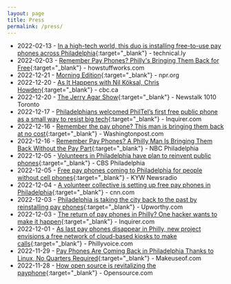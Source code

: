 ```yaml
---
layout: page
title: Press
permalink: /press/
---
```

* 2022-02-13 - [In a high-tech world, this duo is installing free-to-use pay phones across Philadelphia](https://technical.ly/software-development/philtel-free-pay-phones-philly/){:target="_blank"} - technical.ly
* 2022-02-03 - [Remember Pay Phones? Philly's Bringing Them Back for Free](https://electronics.howstuffworks.com/pay-phones-coming-back-free.htm){:target="_blank"} - howstuffworks.com
* 2022-12-21 - [Morning Edition](https://www.npr.org/programs/morning-edition/2022/12/21/1144623666/morning-edition-for-december-21-2022?showDate=2022-12-21){:target="_blank"} - npr.org
* 2022-12-20 - [As It Happens with Nil Köksal, Chris Howden](https://www.cbc.ca/listen/live-radio/1-2-as-it-happens/clip/15956148-school){:target="_blank"} - cbc.ca
* 2022-12-20 - [The Jerry Agar Show](https://www.iheart.com/podcast/962-the-jerry-agar-show-88415847/episode/tues-dec-20th-hour-2-were-any-106230041/){:target="_blank"} - Newstalk 1010 Toronto
* 2022-12-17 - [Philadelphians welcomed PhilTel’s first free public phone as a small way to resist big tech](https://www.inquirer.com/news/philadelphia/philtel-first-free-payphone-installed-philadelphia-20221217.html){:target="_blank"} - Inquirer.com
* 2022-12-16 - [Remember the pay phone? This man is bringing them back at no cost](https://www.washingtonpost.com/lifestyle/2022/12/16/philadelphia-free-pay-phones-dank/){:target="_blank"} - Washingtonpost.com
* 2022-12-16 - [Remember Pay Phones? A Philly Man Is Bringing Them Back Without the Pay Part](https://www.nbcphiladelphia.com/news/tech/pay-phone-philadelphia/3452775/){:target="_blank"} - NBC Philadelphia
* 2022-12-05 - [Volunteers in Philadelphia have plan to reinvent public phones](https://youtu.be/kg0JmheBSGk){:target="_blank"} - CBS Philadelphia
* 2022-12-05 - [Free pay phones coming to Philadelphia for people without cell phones](https://www.audacy.com/kywnewsradio/news/local/free-pay-phones-installed-philadelphia-philtel){:target="_blank"} - KYW Newsradio
* 2022-12-04 - [A volunteer collective is setting up free pay phones in Philadelphia](https://www.cnn.com/2022/12/04/us/philadelphia-pay-phones-philtel-trnd/index.html){:target="_blank"} - cnn.com
* 2022-12-03 - [Philadelphia is taking the city back to the past by reinstalling pay phones](https://www.upworthy.com/philadelphia-is-reinstalling-pay-phones){:target="_blank"} - Upworthy.com
* 2022-12-03 - [The return of pay phones in Philly? One hacker wants to make it happen](https://www.inquirer.com/business/technology/philtel-free-pay-phones-philadelphia-20221203.html){:target="_blank"} - Inquirer.com
* 2022-12-01 - [As last pay phones disappear in Philly, new project envisions a free network of cloud-based kiosks to make calls](https://www.phillyvoice.com/payphones-philly-philtel-project-free-voip-network-iffy-books/){:target="_blank"} - Phillyvoice.com
* 2022-11-29 - [Pay Phones Are Coming Back in Philadelphia Thanks to Linux, No Quarters Required](https://www.makeuseof.com/payphones-are-coming-back-in-philadelphia-thanks-to-linux/){:target="_blank"} - Makeuseof.com
* 2022-11-28 - [How open source is revitalizing the payphone](https://opensource.com/article/22/11/open-source-payphone-philtel){:target="_blank"} - Opensource.com
